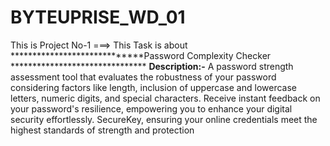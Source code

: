 # BYTEUPRISE_WD_01

This is Project No-1 ===>
This Task is about *****************************Password Complexity Checker *******************************
**Description:-**
A password strength assessment tool that evaluates the robustness of your password considering factors like length, inclusion of uppercase and lowercase letters, numeric digits, and special characters. Receive instant feedback on your password's resilience, empowering you to enhance your digital security effortlessly. SecureKey, ensuring your online credentials meet the highest standards of strength and protection
